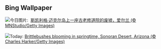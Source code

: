 ## Bing Wallpaper
![](https://www.bing.com/th?id=OHR.JediMonastery_ZH-CN0091557941_UHD.jpg&w=1000)今日图片: &nbsp;[斯凯利格·迈克尔岛上一座古老修道院的废墟，爱尔兰 (© MNStudio/Getty Images)](https://www.bing.com/th?id=OHR.JediMonastery_ZH-CN0091557941_UHD.jpg)
<br><br/>
![](https://www.bing.com/th?id=OHR.SonoranSpring_EN-US9207877073_UHD.jpg&w=1000)Today: [Brittlebushes blooming in springtime, Sonoran Desert, Arizona (© Charles Harker/Getty Images)](https://www.bing.com/th?id=OHR.SonoranSpring_EN-US9207877073_UHD.jpg)
<br><br/>
